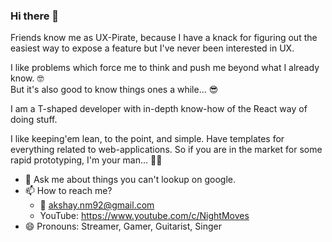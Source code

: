 ### Hi there 👋

<!--
**akshay-nm/akshay-nm** is a ✨ _special_ ✨ repository because its `README.md` (this file) appears on your GitHub profile.

Here are some ideas to get you started:
- ⚡ Fun fact: ...
-->
Friends know me as UX-Pirate, because I have a knack for figuring out the easiest way to expose a feature but I've never been interested in UX. 

I like problems which force me to think and push me beyond what I already know. 🤓  
But it's also good to know things ones a while... 😎

I am a T-shaped developer with in-depth know-how of the React way of doing stuff. 

I like keeping'em lean, to the point, and simple. 
Have templates for everything related to web-applications. 
So if you are in the market for some rapid prototyping, I'm your man... 🏋️‍♂️

- 💬 Ask me about things you can't lookup on google.
- 📫 How to reach me?
  - 📧 akshay.nm92@gmail.com 
  - YouTube: https://www.youtube.com/c/NightMoves
- 😄 Pronouns: Streamer, Gamer, Guitarist, Singer
